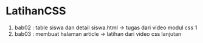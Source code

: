 # LatihanCSS

1. bab02 : table siswa dan detail siswa.html -> tugas dari video modul css 1
2. bab03 : membuat halaman article -> latihan dari video css lanjutan
